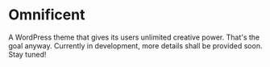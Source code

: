 # Omnificent
A WordPress theme that gives its users unlimited creative power. That's the goal anyway.
Currently in development, more details shall be provided soon. Stay tuned!
